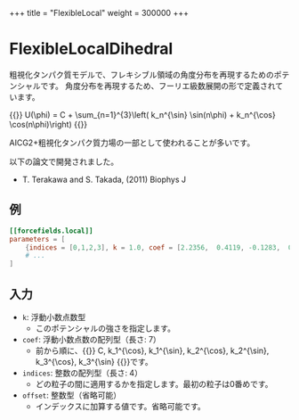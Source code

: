 +++
title = "FlexibleLocal"
weight = 300000
+++

# FlexibleLocalDihedral

粗視化タンパク質モデルで、フレキシブル領域の角度分布を再現するためのポテンシャルです。
角度分布を再現するため、フーリエ級数展開の形で定義されています。

{{<katex display>}}
U(\phi) = C + \sum_{n=1}^{3}\left( k_n^{\sin} \sin(n\phi) + k_n^{\cos} \cos(n\phi)\right)
{{</katex>}}

AICG2+粗視化タンパク質力場の一部として使われることが多いです。

以下の論文で開発されました。

- T. Terakawa and S. Takada, (2011) Biophys J 

## 例

```toml
[[forcefields.local]]
parameters = [
    {indices = [0,1,2,3], k = 1.0, coef = [2.2356,  0.4119, -0.1283,  0.0229, -0.2708, -0.0085, -0.0641]},
    # ...
]
```

## 入力

- `k`: 浮動小数点数型
  - このポテンシャルの強さを指定します。
- `coef`: 浮動小数点数の配列型（長さ: 7）
  - 前から順に、{{<katex>}} C, k_1^{\cos}, k_1^{\sin}, k_2^{\cos}, k_2^{\sin}, k_3^{\cos}, k_3^{\sin} {{</katex>}}です。
- `indices`: 整数の配列型（長さ: 4）
  - どの粒子の間に適用するかを指定します。最初の粒子は0番めです。
- `offset`: 整数型（省略可能）
  - インデックスに加算する値です。省略可能です。

